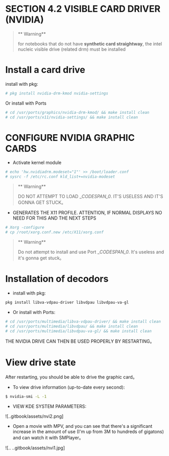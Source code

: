 # SECTION 4.2 VISIBLE CARD DRIVER (NVIDIA)

>** Warning**
>
>for notebooks that do not have **synthetic card straightway**, the intel nucleic visible drive (related drm) must be installed

# Install a card drive


install with pkg:

```sh
# pkg install nvidia-drm-kmod nvidia-settings
```

Or install with Ports

```sh
# cd /usr/ports/graphics/nvidia-drm-kmod/ && make install clean
# cd /usr/ports/x11/nvidia-settings/ && make install clean
```


# CONFIGURE NVIDIA GRAPHIC CARDS

- Activate kernel module

```sh
# echo 'hw.nvidiadrm.modeset="1"' >> /boot/loader.conf
# sysrc -f /etc/rc.conf kld_list+=nvidia-modeset
```

>** Warning**
>
> DO NOT ATTEMPT TO LOAD __CODESPAN_0_. IT'S USELESS AND IT'S GONNA GET STUCK。

- GENERATES THE X11 PROFILE. ATTENTION, IF NORMAL DISPLAYS NO NEED FOR THIS AND THE NEXT STEPS

```sh
# Xorg -configure 
# cp /root/xorg.conf.new /etc/X11/xorg.conf
```

>** Warning**
>
> Do not attempt to install and use Port __CODESPAN_0_. It's useless and it's gonna get stuck。



# Installation of decodors

- install with pkg:

```sh
pkg install libva-vdpau-driver libvdpau libvdpau-va-gl
```

- Or install with Ports:

```sh
# cd /usr/ports/multimedia/libva-vdpau-driver/ && make install clean
# cd /usr/ports/multimedia/libvdpau/ && make install clean
# cd /usr/ports/multimedia/libvdpau-va-gl/ && make install clean
```

THE NVIDIA DRIVE CAN THEN BE USED PROPERLY BY RESTARTING。

# View drive state

After restarting, you should be able to drive the graphic card。

- To view drive information (up-to-date every second):

```sh
$ nvidia-smi -L -1 
```

- VIEW KDE SYSTEM PARAMETERS:

![..gitbook/assets/nvi2.png]


- Open a movie with MPV, and you can see that there's a significant increase in the amount of use (I'm up from 3M to hundreds of gigatons) and can watch it with SMPlayer。

![.. ..gitbook/assets/nvi1.jpg]


